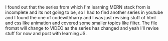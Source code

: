 I found out that the series from which I'm learning MERN stack from is incomplete and its not going to be, so I had to find another series in youtube and I found the one of codewithharry and I was just revising stuff of html and css like animation and covered some smaller topics like filter. The file fromat will change to VIDEO as the series has changed and yeah I'll revise stuff for now and post with learning JS.